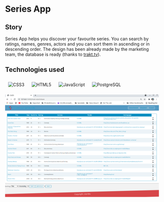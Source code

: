 # Series App

## Story

Series App helps you discover your favourite series. You can search by ratings, names, genres, actors and you can sort them in 
ascending  or in descending order.
The design has been already made by the marketing team, the database is ready (thanks to
[trakt.tv](https://trakt.tv/)).

## Technologies used

<div >  

<img style="margin: 10px" src="https://img.icons8.com/color/48/000000/css3.png" alt="CSS3" height="45" />  
<img style="margin: 10px" src="https://img.icons8.com/nolan/64/html-5.png" alt="HTML5" height="45" />  
<img style="margin: 10px" src="https://img.icons8.com/color/48/000000/javascript.png" alt="JavaScript" height="45" />  
<img style="margin: 10px" src="https://img.icons8.com/color/48/000000/postgreesql.png" alt="PostgreSQL" height="45" />  

![Series-App](https://github.com/Dana-Mst/series-app/blob/main/most-rated.png)
